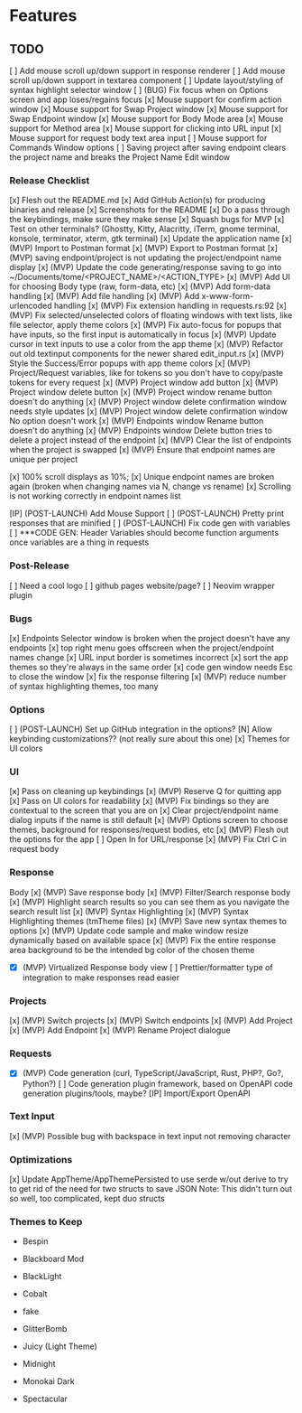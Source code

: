 # Features

## TODO

[ ] Add mouse scroll up/down support in response renderer
[ ] Add mouse scroll up/down support in textarea component
[ ] Update layout/styling of syntax highlight selector window
[ ] (BUG) Fix focus when on Options screen and app loses/regains focus
[x] Mouse support for confirm action window
[x] Mouse support for Swap Project window
[x] Mouse support for Swap Endpoint window
[x] Mouse support for Body Mode area
[x] Mouse support for Method area
[x] Mouse support for clicking into URL input
[x] Mouse support for request body text area input
[ ] Mouse support for Commands Window options
[ ] Saving project after saving endpoint clears the project name and breaks the Project Name Edit window

### Release Checklist
[x] Flesh out the README.md
[x] Add GitHub Action(s) for producing binaries and release
[x] Screenshots for the README
[x] Do a pass through the keybindings, make sure they make sense
[x] Squash bugs for MVP
[x] Test on other terminals? (Ghostty, Kitty, Alacritty, iTerm, gnome terminal, konsole, terminator, xterm, gtk terminal)
[x] Update the application name
[x] (MVP) Import to Postman format
[x] (MVP) Export to Postman format
[x] (MVP) saving endpoint/project is not updating the project/endpoint name display
[x] (MVP) Update the code generating/response saving to go into ~/Documents/tome/<PROJECT_NAME>/<ACTION_TYPE>
[x] (MVP) Add UI for choosing Body type (raw, form-data, etc)
[x] (MVP) Add form-data handling
[x] (MVP) Add file handling
[x] (MVP) Add x-www-form-urlencoded handling
[x] (MVP) Fix extension handling in requests.rs:92
[x] (MVP) Fix selected/unselected colors of floating windows with text lists, like file selector, apply theme colors
[x] (MVP) Fix auto-focus for popups that have inputs, so the first input is automatically in focus
[x] (MVP) Update cursor in text inputs to use a color from the app theme
[x] (MVP) Refactor out old textinput components for the newer shared edit_input.rs
[x] (MVP) Style the Success/Error popups with app theme colors
[x] (MVP) Project/Request variables, like for tokens so you don't have to copy/paste tokens for every request
[x] (MVP) Project window add button
[x] (MVP) Project window delete button
[x] (MVP) Project window rename button doesn't do anything
[x] (MVP) Project window delete confirmation window needs style updates
[x] (MVP) Project window delete confirmation window No option doesn't work
[x] (MVP) Endpoints window Rename button doesn't do anything
[x] (MVP) Endpoints window Delete button tries to delete a project instead of the endpoint
[x] (MVP) Clear the list of endpoints when the project is swapped
[x] (MVP) Ensure that endpoint names are unique per project

[x] 100% scroll displays as 10%;
[x] Unique endpoint names are broken again (broken when changing names via N, change vs rename)
[x] Scrolling is not working correctly in endpoint names list

[IP] (POST-LAUNCH) Add Mouse Support
[ ] (POST-LAUNCH) Pretty print responses that are minified
[ ] (POST-LAUNCH) Fix code gen with variables
[ ] ***CODE GEN: Header Variables should become function arguments once variables are a thing in requests



### Post-Release
[ ] Need a cool logo
[ ] github pages website/page?
[ ] Neovim wrapper plugin

### Bugs
[x] Endpoints Selector window is broken when the project doesn't have any endpoints
[x] top right menu goes offscreen when the project/endpoint names change
[x] URL input border is sometimes incorrect
[x] sort the app themes so they're always in the same order
[x] code gen window needs Esc to close the window
[x] fix the response filtering
[x] (MVP) reduce number of syntax highlighting themes, too many


### Options
[ ] (POST-LAUNCH) Set up GitHub integration in the options?
[N] Allow keybinding customizations?? (not really sure about this one)
[x] Themes for UI colors

### UI
[x] Pass on cleaning up keybindings
[x] (MVP) Reserve Q for quitting app
[x] Pass on UI colors for readability
[x] (MVP) Fix bindings so they are contextual to the screen that you are on
[x] Clear project/endpoint name dialog inputs if the name is still default
[x] (MVP) Options screen to choose themes, background for responses/request bodies, etc
[x] (MVP) Flesh out the options for the app
[ ] Open In for URL/response
[x] (MVP) Fix Ctrl C in request body

### Response
Body
[x] (MVP) Save response body
[x] (MVP) Filter/Search response body
[x] (MVP) Highlight search results so you can see them as you navigate the search result list
[x] (MVP) Syntax Highlighting
[x] (MVP) Syntax Highlighting themes (tmTheme files)
[x] (MVP) Save new syntax themes to options
[x] (MVP) Update code sample and make window resize dynamically based on available space
[x] (MVP) Fix the entire response area background to be the intended bg color of the chosen theme
* [x] (MVP) Virtualized Response body view
[ ] Prettier/formatter type of integration to make responses read easier

### Projects
[x] (MVP) Switch projects
[x] (MVP) Switch endpoints
[x] (MVP) Add Project
[x] (MVP) Add Endpoint
[x] (MVP) Rename Project dialogue

### Requests
* [x] (MVP) Code generation (curl, TypeScript/JavaScript, Rust, PHP?, Go?, Python?)
[ ] Code generation plugin framework, based on OpenAPI code generation plugins/tools, maybe?
[IP] Import/Export OpenAPI

### Text Input
[x] (MVP) Possible bug with backspace in text input not removing character

### Optimizations
[x] Update AppTheme/AppThemePersisted to use serde w/out derive to try to get rid of the need for two structs to save JSON
    Note: This didn't turn out so well, too complicated, kept duo structs


### Themes to Keep
- Bespin
- Blackboard Mod
- BlackLight
- Cobalt
- fake
- GlitterBomb

- Juicy (Light Theme)
- Midnight
- Monokai Dark
- Spectacular
